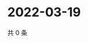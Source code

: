 # 2022-03-19

共 0 条

<!-- BEGIN WEIBO -->
<!-- 最后更新时间 Sat Mar 19 2022 11:12:18 GMT+0800 (China Standard Time) -->

<!-- END WEIBO -->
